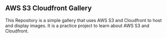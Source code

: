## AWS S3 Cloudfront Gallery

This Repository is a simple gallery that uses AWS S3 and Cloudfront to host and display images. It is a practice project to learn about AWS S3 and Cloudfront.
